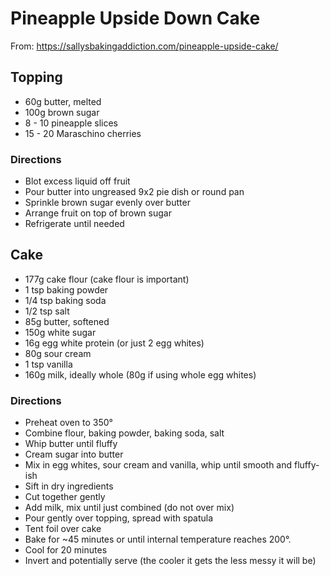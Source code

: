 # Pineapple Upside Down Cake
From: https://sallysbakingaddiction.com/pineapple-upside-cake/

## Topping
* 60g butter, melted
* 100g brown sugar
* 8 - 10 pineapple slices
* 15 - 20 Maraschino cherries

### Directions
* Blot excess liquid off fruit
* Pour butter into ungreased 9x2 pie dish or round pan
* Sprinkle brown sugar evenly over butter
* Arrange fruit on top of brown sugar
* Refrigerate until needed


## Cake
* 177g cake flour (cake flour is important)
* 1 tsp baking powder
* 1/4 tsp baking soda
* 1/2 tsp salt
* 85g butter, softened
* 150g white sugar
* 16g egg white protein (or just 2 egg whites)
* 80g sour cream
* 1 tsp vanilla
* 160g milk, ideally whole (80g if using whole egg whites)

### Directions

* Preheat oven to 350&deg;
* Combine flour, baking powder, baking soda, salt
* Whip butter until fluffy
* Cream sugar into butter
* Mix in egg whites, sour cream and vanilla, whip until smooth and fluffy-ish
* Sift in dry ingredients
* Cut together gently
* Add milk, mix until just combined (do not over mix)
* Pour gently over topping, spread with spatula
* Tent foil over cake
* Bake for ~45 minutes or until internal temperature reaches 200&deg;. 
* Cool for 20 minutes 
* Invert and potentially serve (the cooler it gets the less messy it will be)